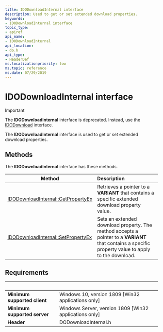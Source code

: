 ```yaml
---
title: IDODownloadInternal interface
description: Used to get or set extended download properties.
keywords:
- IDODownloadInternal interface
topic_type:
- apiref
api_name:
- IDODownloadInternal
api_location:
- do.h
api_type:
- HeaderDef
ms.localizationpriority: low
ms.topic: reference
ms.date: 07/29/2019
---
```


# IDODownloadInternal interface

> [!IMPORTANT]
> The **IDODownloadInternal** interface is deprecated. Instead, use the [IDODownload](/windows/win32/delivery_optimization/do/nn-do-idodownload) interface.

The **IDODownloadInternal** interface is used to get or set extended download properties.

## Methods

The **IDODownloadInternal** interface has these methods.

| Method | Description |
| ---- |:---- |
| [IDODownloadInternal::GetPropertyEx](/windows/win32/delivery_optimization/dodownloadinternal/nf-dodownloadinternal-idodownloadinternal-getpropertyex) | Retrieves a pointer to a **VARIANT** that contains a specific extended download property value. |
| [IDODownloadInternal::SetPropertyEx](/windows/win32/delivery_optimization/dodownloadinternal/nf-dodownloadinternal-idodownloadinternal-setpropertyex) | Sets an extended download property. The method accepts a pointer to a **VARIANT** that contains a specific property value to apply to the download. |

## Requirements

| &nbsp; | &nbsp; |
| ---- |:---- |
| **Minimum supported client** | Windows 10, version 1809 \[Win32 applications only\] |
| **Minimum supported server** | Windows Server, version 1809 \[Win32 applications only\] |
| **Header** | DODownloadInternal.h |
